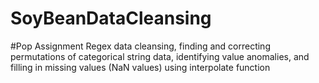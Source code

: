 # SoyBeanDataCleansing
#Pop Assignment
Regex data cleansing, 
finding and correcting permutations of categorical string data, 
identifying value anomalies, 
and filling in missing values (NaN values) using interpolate function
